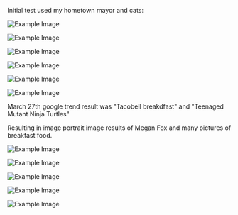 Initial test used my hometown mayor and cats:

![Example Image](../project_images/rob_ford%20(1).png?raw=true)

![Example Image](../project_images/rob_ford%20(2).png?raw=true)

![Example Image](../project_images/rob_ford%20(3).png?raw=true)

![Example Image](../project_images/rob_ford%20(4).png?raw=true)

![Example Image](../project_images/rob_ford%20(5).png?raw=true)

![Example Image](../project_images/rob_ford.jpg?raw=true)

March 27th google trend result was "Tacobell breakdfast" and "Teenaged Mutant Ninja Turtles"

Resulting in image portrait image results of Megan Fox and many pictures of breakfast food.

![Example Image](../project_images/tmnt_tbb/outimg00002.png?raw=true)

![Example Image](../project_images/tmnt_tbb/outimg00013.png?raw=true)

![Example Image](../project_images/tmnt_tbb/outimg00024.png?raw=true)

![Example Image](../project_images/tmnt_tbb/outimg00052.png?raw=true)

![Example Image](../project_images/tmnt_tbb/rs_560x415-140327084843-1024.megan-fox-teenage-mutant-ninja-turtles.ls.32714_copy.jpg?raw=true)

